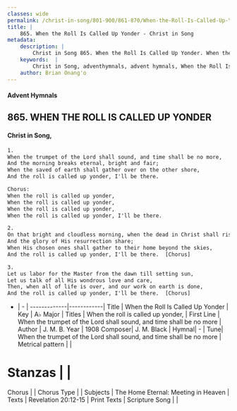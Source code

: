 ```yaml
---
classes: wide
permalink: /christ-in-song/801-900/861-870/When-the-Roll-Is-Called-Up-Yonder/
title: |
    865. When the Roll Is Called Up Yonder - Christ in Song
metadata:
    description: |
        Christ in Song 865. When the Roll Is Called Up Yonder. When the trumpet of the Lord shall sound, and time shall be no more, And the morning breaks eternal, bright and fair; When the saved of earth shall gather over on the other shore, And the roll is called up yonder, I'll be there. Chorus: When the roll is called up yonder, When the roll is called up yonder,  When the roll is called up yonder, When the roll is called up yonder, I'll be there.
    keywords:  |
        Christ in Song, adventhymnals, advent hymnals, When the Roll Is Called Up Yonder, When the trumpet of the Lord shall sound, and time shall be no more. When the roll is called up yonder,
    author: Brian Onang'o
---
```


#### Advent Hymnals
## 865. WHEN THE ROLL IS CALLED UP YONDER
####  Christ in Song,

```txt
1.
When the trumpet of the Lord shall sound, and time shall be no more,
And the morning breaks eternal, bright and fair;
When the saved of earth shall gather over on the other shore,
And the roll is called up yonder, I'll be there.

Chorus:
When the roll is called up yonder,
When the roll is called up yonder, 
When the roll is called up yonder,
When the roll is called up yonder, I'll be there.

2.
On that bright and cloudless morning, when the dead in Christ shall rise,
And the glory of His resurrection share;
When His chosen ones shall gather to their home beyond the skies,
And the roll is called up yonder, I'll be there.  [Chorus]

3.
Let us labor for the Master from the dawn till setting sun,
Let us talk of all His wondrous love and care,
Then, when all of life is over, and our work on earth is done,
And the roll is called up yonder, I'll be there.  [Chorus]

```

- |   -  |
-------------|------------|
Title | When the Roll Is Called Up Yonder |
Key | A♭ Major |
Titles | When the roll is called up yonder, |
First Line | When the trumpet of the Lord shall sound, and time shall be no more |
Author | J. M. B.
Year | 1908
Composer| J. M. Black |
Hymnal|  - |
Tune| When the trumpet of the Lord shall sound, and time shall be no more |
Metrical pattern | |
# Stanzas |  |
Chorus |  |
Chorus Type |  |
Subjects | The Home Eternal: Meeting in Heaven |
Texts | Revelation 20:12-15 |
Print Texts | 
Scripture Song |  |
    
